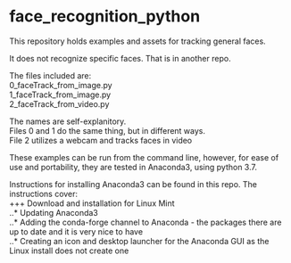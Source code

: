 # face_recognition_python

This repository holds examples and assets for tracking general faces. 

It does not recognize specific faces. That is in another repo.

The files included are:  
0_faceTrack_from_image.py  
1_faceTrack_from_image.py  
2_faceTrack_from_video.py

The names are self-explanitory.  
Files 0 and 1 do the same thing, but in different ways.  
File 2 utilizes a webcam and tracks faces in video  

These examples can be run from the command line, however, for ease of use and portability, they are tested in Anaconda3, using python 3.7.

Instructions for installing Anaconda3 can be found in this repo. The instructions cover:  
+++ Download and installation for Linux Mint  
..* Updating Anaconda3  
..* Adding the conda-forge channel to Anaconda - the packages there are up to date and it is very nice to have  
..* Creating an icon and desktop launcher for the Anaconda GUI as the Linux install does not create one  

